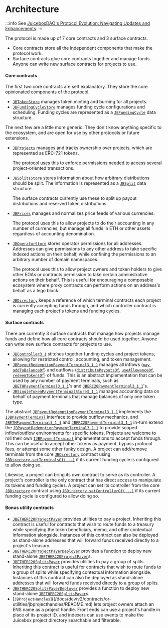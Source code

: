 # Architecture

:::info
See [JuiceboxDAO's Protocol Evolution: Navigating Updates and Enhancements](https://jango.eth.limo/31469E9F-8C0D-49E9-8003-0077674708A6/README.md).
:::

The protocol is made up of 7 core contracts and 3 surface contracts.

* Core contracts store all the independent components that make the protocol work.
* Surface contracts glue core contracts together and manage funds. Anyone can write new surface contracts for projects to use.

#### Core contracts

The first two core contracts are self explanatory. They store the core opinionated components of the protocol.

* [`JBTokenStore`](/docs/dev/v3/api/contracts/jbtokenstore/README.md) manages token minting and burning for all projects.
* [`JBFundingCycleStore`](/docs/dev/v3/api/contracts/jbfundingcyclestore/README.md) manages funding cycle configurations and scheduling. Funding cycles are represented as a [`JBFundingCycle`](/docs/dev/v3/api/data-structures/jbfundingcycle.md) data structure.

The next few are a little more generic. They don't know anything specific to the ecosystem, and are open for use by other protocols or future extensions.

*   [`JBProjects`](/docs/dev/v3/api/contracts/jbprojects/README.md) manages and tracks ownership over projects, which are represented as ERC-721 tokens.

    The protocol uses this to enforce permissions needed to access several project-oriented transactions.
*   [`JBSplitsStore`](/docs/dev/v3/api/contracts/jbsplitsstore/README.md) stores information about how arbitrary distributions should be split. The information is represented as a [`JBSplit`](/docs/dev/v3/api/data-structures/jbsplit.md) data structure.

    The surface contracts currently use these to split up payout distributions and reserved token distributions.
*   [`JBPrices`](/docs/dev/v3/api/contracts/jbprices/README.md) manages and normalizes price feeds of various currencies.

    The protocol uses this to allow projects to do their accounting in any number of currencies, but manage all funds in ETH or other assets regardless of accounting denomination.
*   [`JBOperatorStore`](/docs/dev/v3/api/contracts/jboperatorstore/README.md) stores operator permissions for all addresses. Addresses can give permissions to any other address to take specific indexed actions on their behalf, while confining the permissions to an arbitrary number of domain namespaces.

    The protocol uses this to allow project owners and token holders to give other EOAs or contracts permission to take certain administrative actions on their behalf. This is useful for encouraging a composable ecosystem where proxy contracts can perform actions on an address's behalf as a lego block.

* [`JBDirectory`](/docs/dev/v3/api/contracts/jbdirectory/README.md) keeps a reference of which terminal contracts each project is currently accepting funds through, and which controller contract is managing each project's tokens and funding cycles.

#### Surface contracts

There are currently 3 surface contracts that manage how projects manage funds and define how all core contracts should be used together. Anyone can write new surface contracts for projects to use.

* [`JBController3_1`](/docs/dev/v3/api/contracts/or-controllers/jbcontroller3_1.md) stitches together funding cycles and project tokens, allowing for restricted control, accounting, and token management.
* [`JBPayoutRedemptionPaymentTerminal3_1_1`](/docs/dev/v3/api/contracts/or-payment-terminals/or-abstract/jbpayoutredemptionpaymentterminal3_1_1.md) manages all inflows ([`pay`](/docs/dev/v3/api/contracts/or-payment-terminals/or-abstract/jbpayoutredemptionpaymentterminal3_1_1.md#pay), [`addToBalanceOf`](/docs/dev/v3/api/contracts/or-payment-terminals/or-abstract/jbpayoutredemptionpaymentterminal3_1_1.md#addtobalanceof)) and outflows ([`distributePayoutsOf`](/docs/dev/v3/api/contracts/or-payment-terminals/or-abstract/jbpayoutredemptionpaymentterminal3_1_1.md#distributepayoutsof), [`useAllowanceOf`](/docs/dev/v3/api/contracts/or-payment-terminals/or-abstract/jbpayoutredemptionpaymentterminal3_1_1.md#useallowanceof), [`redeemTokensOf`](/docs/dev/v3/api/contracts/or-payment-terminals/or-abstract/jbpayoutredemptionpaymentterminal3_1_1.md#redeemtokensof)) of funds. This is an abstract implementation that can be used by any number of payment terminals, such as [`JBETHPaymentTerminal3_1_1`](/docs/dev/v3/api/contracts/or-payment-terminals/jbethpaymentterminal3_1_1.md)'s and [`JBERC20PaymentTerminal3_1_1`](/docs/dev/v3/api/contracts/or-payment-terminals/jberc20paymentterminal3_1_1.md)'s.
* [`JBSingleTokenPaymentTerminalStore3_1_1`](/docs/dev/v3/api/contracts/jbsingletokenpaymentterminalstore3_1_1.md) manages accounting data on behalf of payment terminals that manage balances of only one token type.

The abstract [`JBPayoutRedemptionPaymentTerminal3_1_1`](/docs/dev/v3/api/contracts/or-payment-terminals/or-abstract/jbpayoutredemptionpaymentterminal3_1_1.md) implements the [`IJBPaymentTerminal`](/docs/dev/v3/api/interfaces/ijbpaymentterminal.md) interface to provide outflow mechanics, and [`JBETHPaymentTerminal3_1_1`](/docs/dev/v3/api/contracts/or-payment-terminals/jbethpaymentterminal3_1_1.md) and [`JBERC20PaymentTerminal3_1_1`](/docs/dev/v3/api/contracts/or-payment-terminals/jberc20paymentterminal3_1_1.md) in-turn extend the [`JBPayoutRedemptionPaymentTerminal3_1_1`](/docs/dev/v3/api/contracts/or-payment-terminals/or-abstract/jbpayoutredemptionpaymentterminal3_1_1.md) to provide scoped inflow/outflow environments for specific tokens. Projects are welcome to roll their own [`IJBPaymentTerminal`](/docs/dev/v3/api/interfaces/ijbpaymentterminal.md) implementations to accept funds through. This can be useful to accept other tokens as payment, bypass protocol fees, or attempt some other funky design. A project can add/remove terminals from the core [`JBDirectory`](/docs/dev/v3/api/contracts/jbdirectory/README.md) contract using [`JBDirectory.setTerminalsOf(...)`](/docs/dev/v3/api/contracts/jbdirectory/write/setterminalsof.md) if its current funding cycle is configured to allow doing so.

Likewise, a project can bring its own contract to serve as its controller. A project's controller is the only contract that has direct access to manipulate its tokens and funding cycles. A project can set its controller from the core [`JBDirectory`](/docs/dev/v3/api/contracts/jbdirectory/README.md) contract using [`JBDirectory.setControllerOf(...)`](/docs/dev/v3/api/contracts/jbdirectory/write/setcontrollerof.md) if its current funding cycle is configured to allow doing so.

#### Bonus utility contracts

* [`JBETHERC20ProjectPayer`](/docs/dev/v3/api/contracts/or-utilities/jbetherc20projectpayer.md) provides utilities to pay a project. Inheriting this contract is useful for contracts that wish to route funds to a treasury while specifying the token beneficiary, memo, and other contextual information alongside. Instances of this contract can also be deployed as stand-alone addresses that will forward funds received directly to a project's treasury.
* [`JBETHERC20ProjectPayerDeployer`](/docs/dev/v3/api/contracts/or-utilities/jbetherc20projectpayerdeployer.md) provides a function to deploy new stand-alone [`JBETHERC20ProjectPayer`](/docs/dev/v3/api/contracts/or-utilities/jbetherc20projectpayer.md)s.
* [`JBETHERC20SplitsPayer`](/docs/dev/v3/api/contracts/or-utilities/jbetherc20splitspayer.md) provides utilities to pay a group of splits. Inheriting this contract is useful for contracts that wish to route funds to a group of splits while specifying contextual information alongside. Instances of this contract can also be deployed as stand-alone addresses that will forward funds received directly to a group of splits.
* [`JBETHERC20SplitsPayerDeployer`](/docs/dev/v3/api/contracts/or-utilities/jbetherc20splitspayerdeployer.md) provides a function to deploy new stand-alone [`JBETHERC20SplitsPayer`](/docs/dev/v3/api/contracts/or-utilities/jbetherc20splitspayer.md)s.
* [`JBProjectHandles`]((/docs/dev/v2/contracts/or-utilities/jbprojecthandles/README.md) lets project owners attach an ENS name as a project handle. Front ends can use a project's handle in place of its project ID, and indexers can use events to make the Juicebox project directory searchable and filterable.
